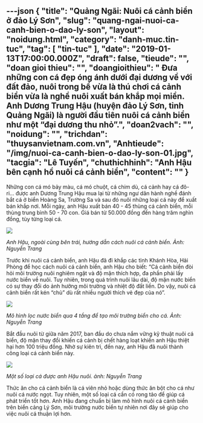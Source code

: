 ---json
{
    "title": "Quảng Ngãi: Nuôi cá cảnh biển ở đảo Lý Sơn",
    "slug": "quang-ngai-nuoi-ca-canh-bien-o-dao-ly-son",
    "layout": "noidung.html",
    "category": "danh-muc.tin-tuc",
    "tag": [
        "tin-tuc"
    ],
    "date": "2019-01-13T17:00:00.000Z",
    "draft": false,
    "tieude": "",
    "doan gioi thieu": "",
    "doangioithieu": " Đưa những con cá đẹp óng ánh dưới đại dương về với đất đảo, nuôi trong bể vừa là thú chơi cá cảnh biển vừa là nghề nuôi xuất bán khắp mọi miền. Anh Dương Trung Hậu (huyện đảo Lý Sơn, tỉnh Quảng Ngãi) là người đầu tiên nuôi cá cảnh biển như một “đại dương thu nhỏ”.",
    "doan2vach": "",
    "noidung": "",
    "trichdan": "thuysanvietnam.com.vn",
    "Anhtieude": "/img/nuoi-ca-canh-bien-o-dao-ly-son-01.jpg",
    "tacgia": "Lê Tuyến",
    "chuthichhinh": "Anh Hậu bên cạnh hồ nuôi cá cảnh biển",
    "__content__": ""
}
---
<p>Những con c&aacute; m&oacute; bảy m&agrave;u, c&aacute; m&oacute; chuột, c&aacute; chim d&ugrave;, c&aacute; cảnh hay c&aacute; đ&ocirc;-ri... được anh Dương Trung Hậu mua lại từ những ngư d&acirc;n h&agrave;nh nghề đ&aacute;nh bắt c&aacute; ở biển Ho&agrave;ng Sa, Trường Sa v&agrave; sau đ&oacute; nu&ocirc;i những loại c&aacute; n&agrave;y để xuất b&aacute;n khắp nơi. Mỗi ng&agrave;y, anh Hậu xuất b&aacute;n 40 - 45 th&ugrave;ng c&aacute; cảnh biển, mỗi th&ugrave;ng trung b&igrave;nh 50 - 70 con.&nbsp;Gi&aacute; b&aacute;n từ 50.000 đồng đến h&agrave;ng trăm ngh&igrave;n đồng, t&ugrave;y từng loại c&aacute;.</p>

<p><img src="http://thuysanvietnam.com.vn/uploads/article2/baiviet/nuoitrong/nuoi-ca-canh-bien-o-dao-ly-son-02.jpg" /></p>

<p><em>Anh Hậu, ngo&agrave;i c&ugrave;ng b&ecirc;n tr&aacute;i, hướng dẫn c&aacute;ch nu&ocirc;i c&aacute; cảnh biển. Ảnh: Nguyễn Trang&nbsp;</em></p>

<p>Trước khi nu&ocirc;i c&aacute; cảnh biển, anh Hậu đ&atilde; đi khắp c&aacute;c tỉnh Kh&aacute;nh H&ograve;a, Hải Ph&ograve;ng để học c&aacute;ch nu&ocirc;i c&aacute; cảnh biển, anh Hậu cho biết: &ldquo;C&aacute; cảnh biển đ&ograve;i hỏi m&ocirc;i trường nu&ocirc;i nghi&ecirc;m ngặt v&agrave; độ mặn th&iacute;ch hợp, đa phần phải lấy nước biển về nu&ocirc;i. Tuy nhi&ecirc;n, trong qu&aacute; tr&igrave;nh nu&ocirc;i l&acirc;u d&agrave;i, độ mặn nước biển c&oacute; sự thay đổi do ảnh hưởng m&ocirc;i trường v&agrave; nhiệt độ đất liền. Do vậy, nu&ocirc;i c&aacute; cảnh biển rất k&eacute;n &ldquo;chủ&rdquo; d&ugrave; rất nhiều người th&iacute;ch vẻ đẹp của n&oacute;&rdquo;.</p>

<p><img src="http://thuysanvietnam.com.vn/uploads/article2/baiviet/nuoitrong/nuoi-ca-canh-bien-o-dao-ly-son-03.jpg" /></p>

<p><em>M&ocirc; h&igrave;nh lọc nước biển qua 4 tầng để tạo m&ocirc;i trường biển cho c&aacute;. Ảnh: Nguyễn Trang&nbsp;</em></p>

<p>Bắt đầu nu&ocirc;i từ giữa năm 2017, ban đầu do chưa nắm vững kỹ thuật nu&ocirc;i c&aacute; biển, độ mặn thay đổi khiến c&aacute; cảnh bị chết h&agrave;ng loạt khiến anh Hậu thiệt hại hơn 100 triệu đồng. Nhờ sự ki&ecirc;n tr&igrave;, đến nay, anh Hậu đ&atilde; nu&ocirc;i th&agrave;nh c&ocirc;ng loại c&aacute; cảnh biển n&agrave;y.</p>

<p><img src="http://thuysanvietnam.com.vn/uploads/article2/baiviet/nuoitrong/nuoi-ca-canh-bien-o-dao-ly-son-04.jpg" /></p>

<p><em>Một số loại c&aacute; được anh Hậu nu&ocirc;i. ảnh: Nguyễn Trang</em></p>

<p>Thức ăn cho c&aacute; cảnh biển l&agrave; c&aacute; vi&ecirc;n nhỏ hoặc d&ugrave;ng thức ăn bột cho c&aacute; như nu&ocirc;i c&aacute; nước ngọt. Tuy nhi&ecirc;n, một số loại c&aacute; cần c&oacute; rong tảo để gi&uacute;p c&aacute; ph&aacute;t triển tốt hơn. Anh Hậu đang chuẩn bị l&agrave;m m&ocirc; h&igrave;nh nu&ocirc;i c&aacute; cảnh biển tr&ecirc;n biển cảng L&yacute; Sơn, m&ocirc;i trường nước biển tự nhi&ecirc;n nơi đ&acirc;y sẽ gi&uacute;p cho việc nu&ocirc;i c&aacute; thuận lợi hơn.</p>
